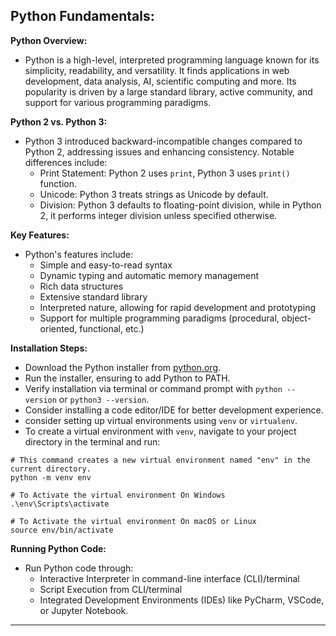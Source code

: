 ## Python Fundamentals:

**Python Overview:**
   - Python is a high-level, interpreted programming language known for its simplicity, readability, and versatility. It finds applications in web development, data analysis, AI, scientific computing and more. Its popularity is driven by a large standard library, active community, and support for various programming paradigms.

**Python 2 vs. Python 3:**
   - Python 3 introduced backward-incompatible changes compared to Python 2, addressing issues and enhancing consistency. Notable differences include:
     - Print Statement: Python 2 uses `print`, Python 3 uses `print()` function.
     - Unicode: Python 3 treats strings as Unicode by default.
     - Division: Python 3 defaults to floating-point division, while in Python 2, it performs integer division unless specified otherwise.

**Key Features:**
   - Python's features include:
     - Simple and easy-to-read syntax
     - Dynamic typing and automatic memory management
     - Rich data structures
     - Extensive standard library
     - Interpreted nature, allowing for rapid development and prototyping
     - Support for multiple programming paradigms (procedural, object-oriented, functional, etc.)

**Installation Steps:**
   - Download the Python installer from [python.org](https://www.python.org/).
   - Run the installer, ensuring to add Python to PATH.
   - Verify installation via terminal or command prompt with `python --version` or `python3 --version`.
   - Consider installing a code editor/IDE for better development experience.
   - consider setting up virtual environments using `venv` or `virtualenv`.
   - To create a virtual environment with `venv`, navigate to your project directory in the terminal and run:

   ```
   # This command creates a new virtual environment named "env" in the current directory.
   python -m venv env

   # To Activate the virtual environment On Windows
   .\env\Scripts\activate

   # To Activate the virtual environment On macOS or Linux
   source env/bin/activate 
   ```

**Running Python Code:**
   - Run Python code through:
     - Interactive Interpreter in command-line interface (CLI)/terminal
     - Script Execution from CLI/terminal
     - Integrated Development Environments (IDEs) like PyCharm, VSCode, or Jupyter Notebook.

---